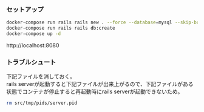 ### セットアップ

```sh
docker-compose run rails rails new . --force --database=mysql --skip-bundle
docker-compose run rails rails db:create
docker-compose up -d
```

http://localhost:8080

### トラブルシュート

下記ファイルを消しておく。  
rails serverが起動すると下記ファイルが出来上がるので、下記ファイルがある状態でコンテナが停止すると再起動時にrails serverが起動できないため。

```sh
rm src/tmp/pids/server.pid
```
